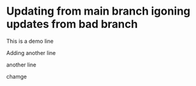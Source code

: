 
# Updating from main branch igoning updates from bad branch

This is a demo line

Adding another line

another line

chamge
